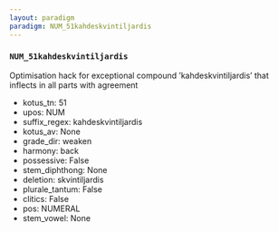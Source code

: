 ```yaml
---
layout: paradigm
paradigm: NUM_51kahdeskvintiljardis
---
```

### ` NUM_51kahdeskvintiljardis `

Optimisation hack for exceptional compound ’kahdeskvintiljardis’ that inflects in all parts with agreement
* kotus_tn: 51
* upos: NUM
* suffix_regex: kahdeskvintiljardis
* kotus_av: None
* grade_dir: weaken
* harmony: back
* possessive: False
* stem_diphthong: None
* deletion: skvintiljardis
* plurale_tantum: False
* clitics: False
* pos: NUMERAL
* stem_vowel: None
